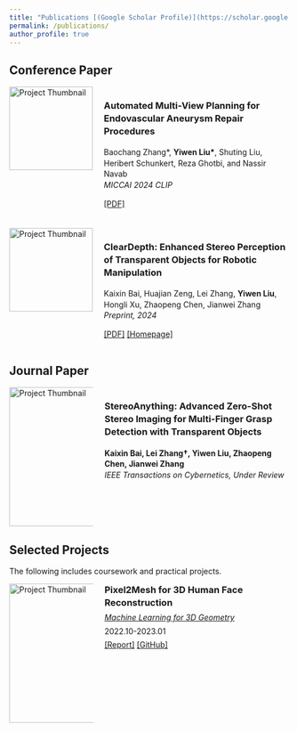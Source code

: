 ```yaml
---
title: "Publications [(Google Scholar Profile)](https://scholar.google.com/citations?user=y9a46-wAAAAJ&hl=en)"
permalink: /publications/
author_profile: true
---
```


## Conference Paper

<div style="display: flex; align-items: stretch; margin-bottom: 20px;">
  <img src="images/paper1.png" alt="Project Thumbnail" style="width: 150px; height: auto; margin-right: 20px; margin-top: 0;"/>

  <div style="line-height: 1.4; font-size: 1em; flex: 1; margin-top: 0;">
    <h3>Automated Multi-View Planning for Endovascular Aneurysm Repair Procedures</h3>
    <p>Baochang Zhang*, <b>Yiwen Liu*</b>, Shuting Liu, Heribert Schunkert, Reza Ghotbi, and Nassir Navab<br>
    <em>MICCAI 2024 CLIP</em></p>
    <p><a href="pdfs/clip_paper.pdf">[PDF]</a></p>
  </div>
</div>

<div style="display: flex; align-items: flex-start; margin-bottom: 20px;">
  <img src="images/paper2.png" alt="Project Thumbnail" style="width: 150px; height: auto; margin-right: 20px;"/>

  <div style="line-height: 1.4; font-size: 1em; flex: 1;">
    <h3>ClearDepth: Enhanced Stereo Perception of Transparent Objects for Robotic Manipulation</h3>
    <p>Kaixin Bai, Huajian Zeng, Lei Zhang, <b>Yiwen Liu</b>, Hongli Xu, Zhaopeng Chen, Jianwei Zhang<br>
    <em>Preprint, 2024</em></p>
    <p><a href="https://arxiv.org/pdf/2409.08926">[PDF]</a> <a href="https://sites.google.com/view/cleardepth/">[Homepage]</a></p>
  </div>
</div>


## Journal Paper

<div style="display: flex; align-items: flex-start; margin-bottom: 20px; flex-wrap: wrap;">
  <img src="images/paper2.png" alt="Project Thumbnail" style="width: 250px; max-width: 30%; height: auto; margin-right: 20px; min-width: 150px;"/>

  <div style="line-height: 1.4; font-size: 1em; max-width: 65%;">
    <h3>StereoAnything: Advanced Zero-Shot Stereo Imaging for Multi-Finger Grasp Detection with Transparent Objects</h3>
    <p><strong>Kaixin Bai, Lei Zhang†, <b>Yiwen Liu</b>, Zhaopeng Chen, Jianwei Zhang</strong><br>
    <em>IEEE Transactions on Cybernetics, Under Review</em></p>
  </div>
</div>

## Selected Projects
The following includes coursework and practical projects.

<div style="display: flex; align-items: flex-start; margin-bottom: 20px; flex-wrap: wrap;">
  <img src="images/p2mface.png" alt="Project Thumbnail" style="width: 250px; max-width: 30%; height: auto; margin-right: 20px; min-width: 150px;"/>

  <div style="line-height: 1.4; font-size: 1em; max-width: 65%;">
    <h3 style="margin: 0;">Pixel2Mesh for 3D Human Face Reconstruction</h3>
    <p style="margin: 5px 0;"><em><a href="https://www.cs.cit.tum.de/cg/teaching/winter-term-22-23/machine-learning-for-3d-geometry/">Machine Learning for 3D Geometry</a></em></p>
    <p style="margin: 5px 0;">2022.10-2023.01</p>
    <p style="margin: 5px 0;"><a href="pdfs/Pixel2Mesh_for_3D_Human_Face_Reconstruction.pdf">[Report]</a> <a href="https://github.com/Yiveen/Pixel2MeshFor3DFaceReconstruction">[GitHub]</a></p>
  </div>
</div>

<style>
  /* Media query for smaller screens */
  @media (max-width: 600px) {
    div[style*="display: flex;"] {
      flex-direction: column; /* Stack the image and text vertically */
      align-items: center; /* Center-align for smaller screens */
    }

    div[style*="line-height: 1.4;"] {
      font-size: 1.1em; /* Slightly increase font size on small screens */
      text-align: center; /* Center text for a more balanced mobile layout */
    }

    img[style*="width: 250px;"] {
      width: 80%; /* Make the image larger on small screens */
      margin-bottom: 10px; /* Add space below the image */
    }
  }
</style>
